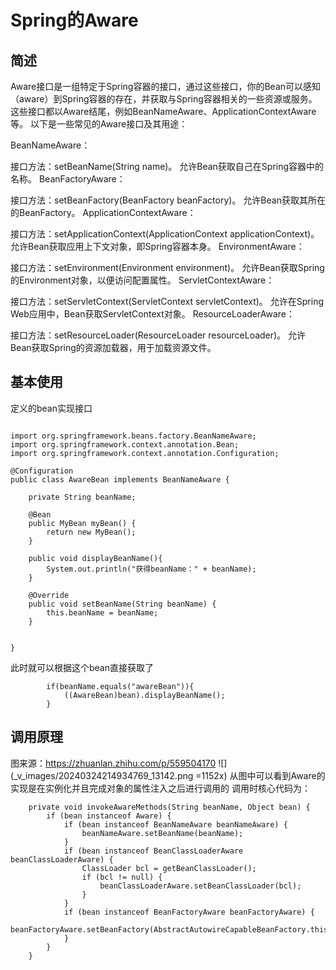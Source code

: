 # Spring的Aware
## 简述
Aware接口是一组特定于Spring容器的接口，通过这些接口，你的Bean可以感知（aware）到Spring容器的存在，并获取与Spring容器相关的一些资源或服务。这些接口都以Aware结尾，例如BeanNameAware、ApplicationContextAware等。
以下是一些常见的Aware接口及其用途：

BeanNameAware：

接口方法：setBeanName(String name)。
允许Bean获取自己在Spring容器中的名称。
BeanFactoryAware：

接口方法：setBeanFactory(BeanFactory beanFactory)。
允许Bean获取其所在的BeanFactory。
ApplicationContextAware：

接口方法：setApplicationContext(ApplicationContext applicationContext)。
允许Bean获取应用上下文对象，即Spring容器本身。
EnvironmentAware：

接口方法：setEnvironment(Environment environment)。
允许Bean获取Spring的Environment对象，以便访问配置属性。
ServletContextAware：

接口方法：setServletContext(ServletContext servletContext)。
允许在Spring Web应用中，Bean获取ServletContext对象。
ResourceLoaderAware：

接口方法：setResourceLoader(ResourceLoader resourceLoader)。
允许Bean获取Spring的资源加载器，用于加载资源文件。

## 基本使用
定义的bean实现接口
```

import org.springframework.beans.factory.BeanNameAware;
import org.springframework.context.annotation.Bean;
import org.springframework.context.annotation.Configuration;

@Configuration
public class AwareBean implements BeanNameAware {

    private String beanName;

    @Bean
    public MyBean myBean() {
        return new MyBean();
    }

    public void displayBeanName(){
        System.out.println("获得beanName：" + beanName);
    }

    @Override
    public void setBeanName(String beanName) {
        this.beanName = beanName;
    }


}

```
此时就可以根据这个bean直接获取了
```
        if(beanName.equals("awareBean")){
            ((AwareBean)bean).displayBeanName();
        }
```

## 调用原理
图来源：https://zhuanlan.zhihu.com/p/559504170
![](_v_images/20240324214934769_13142.png =1152x)
从图中可以看到Aware的实现是在实例化并且完成对象的属性注入之后进行调用的
调用时核心代码为：
```
	private void invokeAwareMethods(String beanName, Object bean) {
		if (bean instanceof Aware) {
			if (bean instanceof BeanNameAware beanNameAware) {
				beanNameAware.setBeanName(beanName);
			}
			if (bean instanceof BeanClassLoaderAware beanClassLoaderAware) {
				ClassLoader bcl = getBeanClassLoader();
				if (bcl != null) {
					beanClassLoaderAware.setBeanClassLoader(bcl);
				}
			}
			if (bean instanceof BeanFactoryAware beanFactoryAware) {
				beanFactoryAware.setBeanFactory(AbstractAutowireCapableBeanFactory.this);
			}
		}
	}
```
